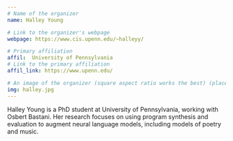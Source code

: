 ```yaml
---
# Name of the organizer
name: Halley Young 

# Link to the organizer's webpage
webpage: https://www.cis.upenn.edu/~halleyy/

# Primary affiliation
affil:  University of Pennsylvania
# Link to the primary affiliation
affil_link: https://www.upenn.edu/

# An image of the organizer (square aspect ratio works the best) (place in the `assets/img/organizers` directory)
img: halley.jpg
---
```

Halley Young is a PhD student at University of Pennsylvania, working with Osbert Bastani. Her research focuses on using program synthesis and evaluation to augment neural language models, including models of poetry and music.